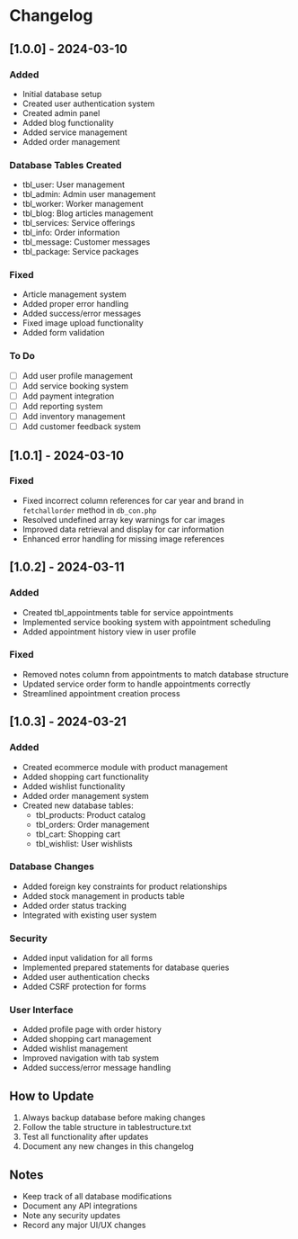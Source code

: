 # Changelog

## [1.0.0] - 2024-03-10

### Added
- Initial database setup
- Created user authentication system
- Created admin panel
- Added blog functionality
- Added service management
- Added order management

### Database Tables Created
- tbl_user: User management
- tbl_admin: Admin user management
- tbl_worker: Worker management
- tbl_blog: Blog articles management
- tbl_services: Service offerings
- tbl_info: Order information
- tbl_message: Customer messages
- tbl_package: Service packages

### Fixed
- Article management system
- Added proper error handling
- Added success/error messages
- Fixed image upload functionality
- Added form validation

### To Do
- [ ] Add user profile management
- [ ] Add service booking system
- [ ] Add payment integration
- [ ] Add reporting system
- [ ] Add inventory management
- [ ] Add customer feedback system

## [1.0.1] - 2024-03-10

### Fixed
- Fixed incorrect column references for car year and brand in `fetchallorder` method in `db_con.php`
- Resolved undefined array key warnings for car images
- Improved data retrieval and display for car information
- Enhanced error handling for missing image references

## [1.0.2] - 2024-03-11

### Added
- Created tbl_appointments table for service appointments
- Implemented service booking system with appointment scheduling
- Added appointment history view in user profile

### Fixed
- Removed notes column from appointments to match database structure
- Updated service order form to handle appointments correctly
- Streamlined appointment creation process

## [1.0.3] - 2024-03-21

### Added
- Created ecommerce module with product management
- Added shopping cart functionality
- Added wishlist functionality
- Added order management system
- Created new database tables:
  - tbl_products: Product catalog
  - tbl_orders: Order management
  - tbl_cart: Shopping cart
  - tbl_wishlist: User wishlists

### Database Changes
- Added foreign key constraints for product relationships
- Added stock management in products table
- Added order status tracking
- Integrated with existing user system

### Security
- Added input validation for all forms
- Implemented prepared statements for database queries
- Added user authentication checks
- Added CSRF protection for forms

### User Interface
- Added profile page with order history
- Added shopping cart management
- Added wishlist management
- Improved navigation with tab system
- Added success/error message handling

## How to Update
1. Always backup database before making changes
2. Follow the table structure in tablestructure.txt
3. Test all functionality after updates
4. Document any new changes in this changelog

## Notes
- Keep track of all database modifications
- Document any API integrations
- Note any security updates
- Record any major UI/UX changes